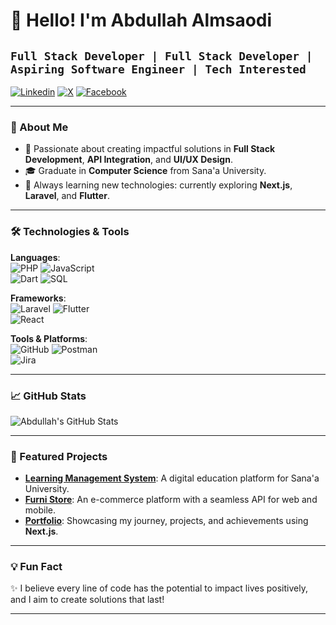 

# 👋 Hello! I'm Abdullah Almsaodi  
**`Full Stack Developer | Full Stack Developer |
Aspiring Software Engineer | Tech Interested `**
---
[![Linkedin](https://img.shields.io/badge/LinkedIn-0077B5?style=for-the-badge&logo=linkedin&logoColor=white)](https://www.linkedin.com/in/abdullah-almsaodi-296279246?lipi=urn%3Ali%3Apage%3Ad_flagship3_profile_view_base_contact_details%3BaQ08Ur6%2BR%2BuQa9P1yvUJiw%3D%3D) [![X](https://img.shields.io/badge/X-%23000000.svg?style=for-the-badge&logo=X&logoColor=white)](https://x.com/AlmsaodiTech)	[![Facebook](https://img.shields.io/badge/Facebook-%231877F2.svg?style=for-the-badge&logo=Facebook&logoColor=white)](https://www.facebook.com/profile.php?id=100073455654133)


---

### 🚀 About Me
- 🌟 Passionate about creating impactful solutions in **Full Stack Development**, **API Integration**, and **UI/UX Design**.
- 🎓 Graduate in **Computer Science** from Sana'a University.
- 📖 Always learning new technologies: currently exploring **Next.js**, **Laravel**, and **Flutter**.

---

### 🛠️ Technologies & Tools
**Languages**:  
![PHP](https://img.shields.io/badge/PHP-777BB4?style=flat-square&logo=php&logoColor=white) ![JavaScript](https://img.shields.io/badge/JavaScript-F7DF1E?style=flat-square&logo=javascript&logoColor=black)  
![Dart](https://img.shields.io/badge/Dart-0175C2?style=flat-square&logo=dart&logoColor=white) ![SQL](https://img.shields.io/badge/SQL-4479A1?style=flat-square&logo=mysql&logoColor=white)  

**Frameworks**:  
![Laravel](https://img.shields.io/badge/Laravel-FF2D20?style=flat-square&logo=laravel&logoColor=white) ![Flutter](https://img.shields.io/badge/Flutter-02569B?style=flat-square&logo=flutter&logoColor=white)  
![React](https://img.shields.io/badge/React-DD0031?style=flat-square&logo=angular&logoColor=white)

**Tools & Platforms**:  
![GitHub](https://img.shields.io/badge/GitHub-181717?style=flat-square&logo=github&logoColor=white) ![Postman](https://img.shields.io/badge/Postman-FF6C37?style=flat-square&logo=postman&logoColor=white)  
![Jira](https://img.shields.io/badge/Jira-0052CC?style=flat-square&logo=jira-software&logoColor=white)

---

### 📈 GitHub Stats
![Abdullah's GitHub Stats](https://github-readme-stats.vercel.app/api?username=Abdullah-Almsaodi&show_icons=true&theme=radical)

---

### 🌟 Featured Projects
- [**Learning Management System**](https://github.com/Abdullah-Almsaodi/LMS-Stakeholder-Scenarios): A digital education platform for Sana'a University.  
- [**Furni Store**](https://github.com/Abdullah-Almsaodi/furni-store): An e-commerce platform with a seamless API for web and mobile.  
- [**Portfolio**](https://github.com/Abdullah-Almsaodi): Showcasing my journey, projects, and achievements using **Next.js**.


---

### 💡 Fun Fact
✨ I believe every line of code has the potential to impact lives positively, and I aim to create solutions that last!

---

